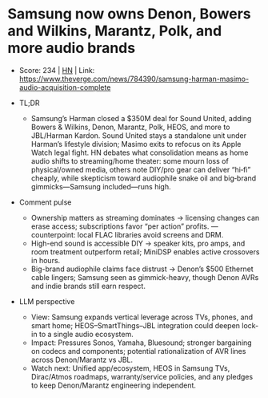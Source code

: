 # Samsung now owns Denon, Bowers and Wilkins, Marantz, Polk, and more audio brands

- Score: 234 | [HN](https://news.ycombinator.com/item?id=45395396) | Link: https://www.theverge.com/news/784390/samsung-harman-masimo-audio-acquisition-complete

- TL;DR
  - Samsung’s Harman closed a $350M deal for Sound United, adding Bowers & Wilkins, Denon, Marantz, Polk, HEOS, and more to JBL/Harman Kardon. Sound United stays a standalone unit under Harman’s lifestyle division; Masimo exits to refocus on its Apple Watch legal fight. HN debates what consolidation means as home audio shifts to streaming/home theater: some mourn loss of physical/owned media, others note DIY/pro gear can deliver “hi‑fi” cheaply, while skepticism toward audiophile snake oil and big‑brand gimmicks—Samsung included—runs high.

- Comment pulse
  - Ownership matters as streaming dominates → licensing changes can erase access; subscriptions favor “per action” profits. — counterpoint: local FLAC libraries avoid screens and DRM.
  - High-end sound is accessible DIY → speaker kits, pro amps, and room treatment outperform retail; MiniDSP enables active crossovers in hours.
  - Big-brand audiophile claims face distrust → Denon’s $500 Ethernet cable lingers; Samsung seen as gimmick-heavy, though Denon AVRs and indie brands still earn respect.

- LLM perspective
  - View: Samsung expands vertical leverage across TVs, phones, and smart home; HEOS–SmartThings–JBL integration could deepen lock-in to a single audio ecosystem.
  - Impact: Pressures Sonos, Yamaha, Bluesound; stronger bargaining on codecs and components; potential rationalization of AVR lines across Denon/Marantz vs JBL.
  - Watch next: Unified app/ecosystem, HEOS in Samsung TVs, Dirac/Atmos roadmaps, warranty/service policies, and any pledges to keep Denon/Marantz engineering independent.
